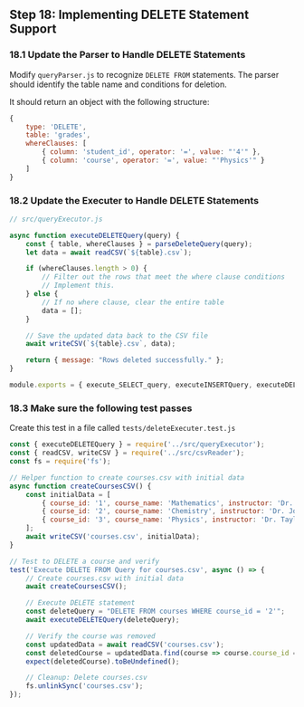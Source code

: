 ## Step 18: Implementing DELETE Statement Support

### 18.1 Update the Parser to Handle DELETE Statements
Modify `queryParser.js` to recognize `DELETE FROM` statements.
The parser should identify the table name and conditions for deletion.

It should return an object with the following structure:
```javascript
{
    type: 'DELETE',
    table: 'grades',
    whereClauses: [
        { column: 'student_id', operator: '=', value: "'4'" },
        { column: 'course', operator: '=', value: "'Physics'" }
    ]
}
```

### 18.2 Update the Executer to Handle DELETE Statements

```javascript
// src/queryExecutor.js

async function executeDELETEQuery(query) {
    const { table, whereClauses } = parseDeleteQuery(query);
    let data = await readCSV(`${table}.csv`);

    if (whereClauses.length > 0) {
        // Filter out the rows that meet the where clause conditions
        // Implement this.
    } else {
        // If no where clause, clear the entire table
        data = [];
    }

    // Save the updated data back to the CSV file
    await writeCSV(`${table}.csv`, data);

    return { message: "Rows deleted successfully." };
}

module.exports = { execute_SELECT_query, executeINSERTQuery, executeDELETEQuery };
```

### 18.3 Make sure the following test passes

Create this test in a file called `tests/deleteExecuter.test.js`

```javascript
const { executeDELETEQuery } = require('../src/queryExecutor');
const { readCSV, writeCSV } = require('../src/csvReader');
const fs = require('fs');

// Helper function to create courses.csv with initial data
async function createCoursesCSV() {
    const initialData = [
        { course_id: '1', course_name: 'Mathematics', instructor: 'Dr. Smith' },
        { course_id: '2', course_name: 'Chemistry', instructor: 'Dr. Jones' },
        { course_id: '3', course_name: 'Physics', instructor: 'Dr. Taylor' }
    ];
    await writeCSV('courses.csv', initialData);
}

// Test to DELETE a course and verify
test('Execute DELETE FROM Query for courses.csv', async () => {
    // Create courses.csv with initial data
    await createCoursesCSV();

    // Execute DELETE statement
    const deleteQuery = "DELETE FROM courses WHERE course_id = '2'";
    await executeDELETEQuery(deleteQuery);

    // Verify the course was removed
    const updatedData = await readCSV('courses.csv');
    const deletedCourse = updatedData.find(course => course.course_id === '2');
    expect(deletedCourse).toBeUndefined();

    // Cleanup: Delete courses.csv
    fs.unlinkSync('courses.csv');
});
```
